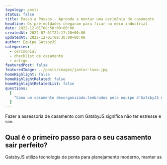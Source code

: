 ```yaml
---
topology: posts
status: false
title: Passo a Passos - Aprenda a montar uma cerimônia de casamento
headline: Os pré-moldades chegaram para ficar no meio industrial
date: 2022-12-01T08:50:00+00:00
createdAt: 2022-07-01T22:17:20+00:00
updatedAt: 2022-12-01T08:30:00+00:00
author: Equipe GatsbyJS
categories:
  - cerimonial
  - checklist de casamento
  - artigo
featuredPost: false
featuredImage: ../posts/images/jantar-luxo.jpg
homeHighlight: false
homeHighlightRelated: false
homeHighlightRelatedList: false
questions:
  [
    "Como um casamento desorganizado:lembrados pela equipe d'GatsbyJS no momento do casamento. ",
  ]
---
```


Fazer a assessoria de casamento com GatsbyJS significa não ter estresse e sim.

## Qual é o primeiro passo para o seu casamento sair perfeito?

GatsbyJS utiliza tecnologia de ponta para planejamento moderno, manter as
